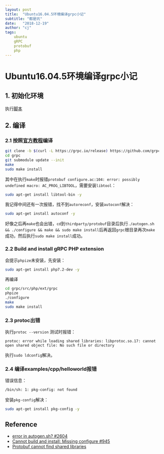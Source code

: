 ```yaml
---
layout: post
title:  "Ubuntu16.04.5环境编译grpc小记"
subtitle: "都是坑"
date:   "2018-12-19"
author: "cj"
tags:
    ubuntu
    gRPC
    protobuf
    php
---
```


# Ubuntu16.04.5环境编译grpc小记

## 1. 初始化环境

执行[脚本](https://github.com/captainwong/sh/blob/master/ubuntu16.04/1.init.sh)

## 2. 编译

### 2.1 按照[官方教程](https://grpc.io/docs/quickstart/php.html)编译

```bash
git clone -b $(curl -L https://grpc.io/release) https://github.com/grpc/grpc
cd grpc
git submodule update --init
make
sudo make install
```

其中在执行`make`时报错`protobuf configure.ac:104: error: possibly undefined macro: AC_PROG_LIBTOOL`，需要安装`libtool`：

```bash
sudo apt-get install libtool-bin -y
```

我记得中间还有一次报错，找不到`autoreconf`，安装`autoconf`解决：

```bash
sudo apt-get install autoconf -y
```

好像之后再`make`也会出错，`cd`到`thirdparty/protobuf`目录后执行`./autogen.sh && ./configure && make && sudo make install`后再返回`grpc`根目录再次`make`成功，然后执行`sudo make install`成功。

### 2.2 Build and install gRPC PHP extension

会提示`phpize`未安装，先安装：

```bash
sudo apt-get install php7.2-dev -y
```

再编译

```bash
cd grpc/src/php/ext/grpc
phpize
./configure
make
sudo make install
```

### 2.3 protoc出错

执行`protoc --version` 测试时报错：

`protoc: error while loading shared libraries: libprotoc.so.17: cannot open shared object file: No such file or directory`

执行`sudo ldconfig`解决。

### 2.4 编译examples/cpp/helloworld报错

错误信息：

```bash
/bin/sh: 1: pkg-config: not found
```

安装`pkg-config`解决：

```bash
sudo apt-get install pkg-config -y
```

## Reference

* [error in autogen.sh? #2604](https://github.com/protocolbuffers/protobuf/issues/2604)
* [Cannot build and install: Missing configure #945](https://github.com/protocolbuffers/protobuf/issues/945)
* [Protobuf cannot find shared libraries](https://stackoverflow.com/questions/25518701/protobuf-cannot-find-shared-libraries)